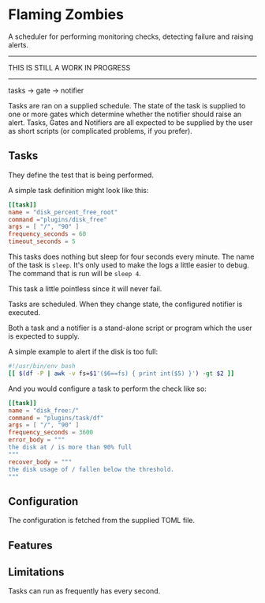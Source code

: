 # Flaming Zombies

A scheduler for performing monitoring checks, detecting failure and raising alerts.

---

THIS IS STILL A WORK IN PROGRESS

---


tasks -> gate -> notifier


Tasks are ran on a supplied schedule. The state of the task is supplied to one or more gates which determine whether the notifier should raise an alert. Tasks, Gates and Notifiers are all expected to be supplied by the user as short scripts (or complicated problems, if you prefer).


## Tasks

They define the test that is being performed.

A simple task definition might look like this:

```toml
[[task]]
name = "disk_percent_free_root"
command ="plugins/disk_free"
args = [ "/", "90" ]
frequency_seconds = 60
timeout_seconds = 5
```

This tasks does nothing but sleep for four seconds every minute. The name of the task is `sleep`. It's only used to make the logs a little easier to debug. The command that is run will be `sleep 4`.

This task a little pointless since it will never fail.



Tasks are scheduled. When they change state, the configured notifier is executed.

Both a task and a notifier is a stand-alone script or program which the user is expected to supply.


A simple example to alert if the disk is too full:

```bash
#!/usr/bin/env bash
[[ $(df -P | awk -v fs=$1'($6==fs) { print int($5) }') -gt $2 ]]
```

And you would configure a task to perform the check like so:

```toml
[[task]]
name = "disk_free:/"
command = "plugins/task/df"
args = [ "/", "90" ]
frequency_seconds = 3600
error_body = """
the disk at / is more than 90% full
"""
recover_body = """
the disk usage of / fallen below the threshold.
"""
```



## Configuration

The configuration is fetched from the supplied TOML file.


## Features



## Limitations

Tasks can run as frequently has every second.


